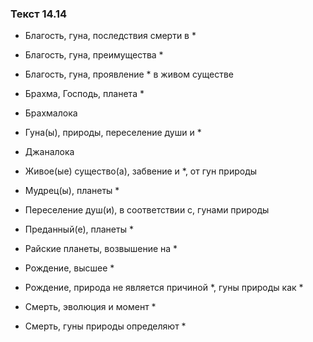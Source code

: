 ### Текст 14.14

- Благость, гуна, последствия смерти в *

- Благость, гуна, преимущества *

- Благость, гуна, проявление * в живом существе

- Брахма, Господь, планета *

- Брахмалока

- Гуна(ы), природы, переселение души и *

- Джаналока

- Живое(ые) существо(а), забвение и *, от гун природы

- Мудрец(ы), планеты *

- Переселение душ(и), в соответствии с, гунами природы

- Преданный(е), планеты *

- Райские планеты, возвышение на *

- Рождение, высшее *

- Рождение, природа не является причиной *, гуны природы как *

- Смерть, эволюция и момент *

- Смерть, гуны природы определяют *
	
